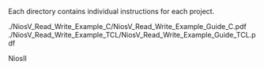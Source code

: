 Each directory contains individual instructions for each project.

./NiosV_Read_Write_Example_C/NiosV_Read_Write_Example_Guide_C.pdf
./NiosV_Read_Write_Example_TCL/NiosV_Read_Write_Example_Guide_TCL.pdf

NiosII